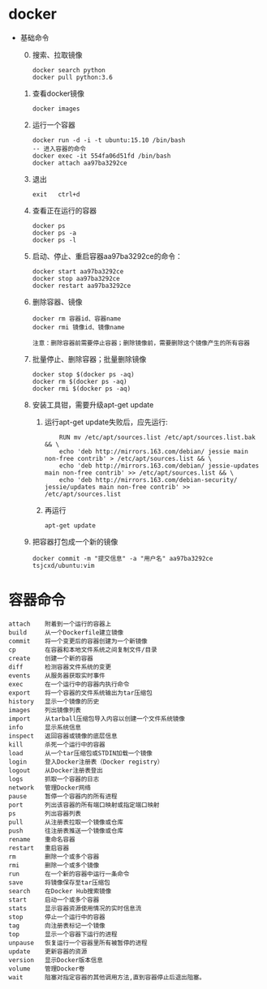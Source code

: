 # docker

- 基础命令

   0. 搜索、拉取镜像
        ```
        docker search python
        docker pull python:3.6
        ```

   1. 查看docker镜像

        `docker images`
   2. 运行一个容器

        ```
        docker run -d -i -t ubuntu:15.10 /bin/bash
        -- 进入容器的命令
        docker exec -it 554fa06d51fd /bin/bash
        docker attach aa97ba3292ce
        ```
   3. 退出

        `exit   ctrl+d`
   4. 查看正在运行的容器

        ```
        docker ps
        docker ps -a
        docker ps -l
        ```
   5. 启动、停止、重启容器aa97ba3292ce的命令：

        ```
        docker start aa97ba3292ce
        docker stop aa97ba3292ce
        docker restart aa97ba3292ce
        ```
   6. 删除容器、镜像
        ```
        docker rm 容器id、容器name
        docker rmi 镜像id、镜像name

        注意：删除容器前需要停止容器；删除镜像前，需要删除这个镜像产生的所有容器

        ```
   7. 批量停止、删除容器；批量删除镜像

        ```
        docker stop $(docker ps -aq)
        docker rm $(docker ps -aq)
        docker rmi $(docker ps -aq)
        ```


   7. 安装工具钳，需要升级apt-get update
      1. 运行apt-get update失败后，应先运行:
          ```
              RUN mv /etc/apt/sources.list /etc/apt/sources.list.bak && \
              echo 'deb http://mirrors.163.com/debian/ jessie main non-free contrib' > /etc/apt/sources.list && \
              echo 'deb http://mirrors.163.com/debian/ jessie-updates main non-free contrib' >> /etc/apt/sources.list && \
              echo 'deb http://mirrors.163.com/debian-security/ jessie/updates main non-free contrib' >> /etc/apt/sources.list
          ```
      2. 再运行

            `apt-get update`
    
    8. 把容器打包成一个新的镜像

        `docker commit -m "提交信息" -a "用户名" aa97ba3292ce tsjcxd/ubuntu:vim`




# 容器命令

```
attach    附着到一个运行的容器上
build     从一个Dockerfile建立镜像
commit    将一个变更后的容器创建为一个新镜像
cp        在容器和本地文件系统之间复制文件/目录
create    创建一个新的容器
diff      检测容器文件系统的变更
events    从服务器获取实时事件
exec      在一个运行中的容器内执行命令
export    将一个容器的文件系统输出为tar压缩包
history   显示一个镜像的历史
images    列出镜像列表
import    从tarball压缩包导入内容以创建一个文件系统镜像
info      显示系统信息
inspect   返回容器或镜像的底层信息
kill      杀死一个运行中的容器
load      从一个tar压缩包或STDIN加载一个镜像
login     登入Docker注册表（Docker registry）
logout    从Docker注册表登出
logs      抓取一个容器的日志
network   管理Docker网络
pause     暂停一个容器内的所有进程
port      列出该容器的所有端口映射或指定端口映射
ps        列出容器列表
pull      从注册表拉取一个镜像或仓库
push      往注册表推送一个镜像或仓库
rename    重命名容器
restart   重启容器
rm        删除一个或多个容器
rmi       删除一个或多个镜像
run       在一个新的容器中运行一条命令
save      将镜像保存至tar压缩包
search    在Docker Hub搜索镜像
start     启动一个或多个容器
stats     显示容器资源使用情况的实时信息流
stop      停止一个运行中的容器
tag       向注册表标记一个镜像
top       显示一个容器下运行的进程
unpause   恢复运行一个容器里所有被暂停的进程
update    更新容器的资源
version   显示Docker版本信息
volume    管理Docker卷
wait      阻塞对指定容器的其他调用方法,直到容器停止后退出阻塞。 
```